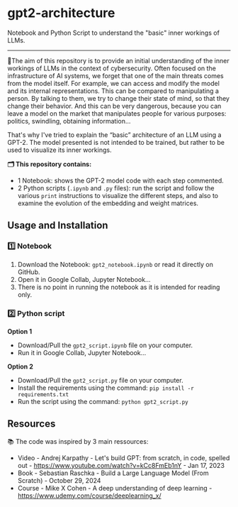 # gpt2-architecture
Notebook and Python Script to understand the "basic" inner workings of LLMs.

---

📍The aim of this repository is to provide an initial understanding of the inner workings of LLMs in the context of cybersecurity. Often focused on the infrastructure of AI systems, we forget that one of the main threats comes from the model itself. 
For example, we can access and modify the model and its internal representations. This can be compared to manipulating a person. By talking to them, we try to change their state of mind, so that they change their behavior. And this can be very dangerous, because you can leave a model on the market that manipulates people for various purposes: politics, swindling, obtaining information...

That's why I've tried to explain the “basic” architecture of an LLM using a GPT-2. The model presented is not intended to be trained, but rather to be used to visualize its inner workings.

**🗂 This repository contains:**
  - 1 Notebook: shows the GPT-2 model code with each step commented.
  - 2 Python scripts (`.ipynb` and `.py` files): run the script and follow the various `print` instructions to visualize the different steps, and also to examine the evolution of the embedding and weight matrices.

## Usage and Installation

### 1️⃣ Notebook
1. Download the Notebook: `gpt2_notebook.ipynb` or read it directly on GitHub.
2. Open it in Google Collab, Jupyter Notebook...
3. There is no point in running the notebook as it is intended for reading only.

### 2️⃣ Python script

**Option 1**
- Download/Pull the `gpt2_script.ipynb` file on your computer.
- Run it in Google Collab, Jupyter Notebook...

**Option 2**
- Download/Pull the `gpt2_script.py` file on your computer.
- Install the requirements using the command: `pip install -r requirements.txt`
- Run the script using the command: `python gpt2_script.py`

## Resources

📚 The code was inspired by 3 main ressources:

- Video - Andrej Karpathy - Let's build GPT: from scratch, in code, spelled out - https://www.youtube.com/watch?v=kCc8FmEb1nY - Jan 17, 2023
- Book - Sebastian Raschka - Build a Large Language Model (From Scratch) - October 29, 2024
- Course - Mike X Cohen - A deep understanding of deep learning - https://www.udemy.com/course/deeplearning_x/
